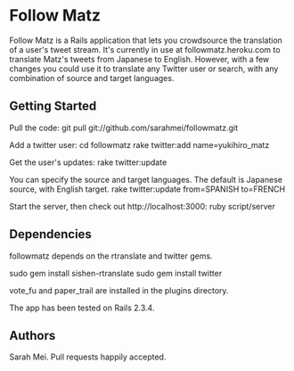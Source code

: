 Follow Matz
===========

Follow Matz is a Rails application that lets you crowdsource the translation
of a user's tweet stream. It's currently in use at followmatz.heroku.com to
translate Matz's tweets from Japanese to English. However, with a few changes
you could use it to translate any Twitter user or search, with any combination
of source and target languages.

Getting Started
---------------

Pull the code:
    git pull git://github.com/sarahmei/followmatz.git

Add a twitter user:
    cd followmatz
    rake twitter:add name=yukihiro_matz

Get the user's updates:
    rake twitter:update 

You can specify the source and target languages. The default is Japanese source,
with English target.
    rake twitter:update from=SPANISH to=FRENCH

Start the server, then check out http://localhost:3000:
    ruby script/server

Dependencies
------------

followmatz depends on the rtranslate and twitter gems.

sudo gem install sishen-rtranslate
sudo gem install twitter

vote_fu and paper_trail are installed in the plugins directory.

The app has been tested on Rails 2.3.4.

Authors
-------

Sarah Mei. Pull requests happily accepted.

